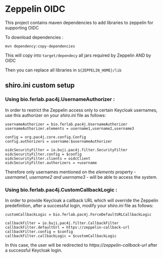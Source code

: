 Zeppelin OIDC
===========

This project contains maven dependencies to add libraries to zeppelin for supporting OIDC

To download dependencies :
```
mvn dependency:copy-dependencies   
```

This will copy into `target/dependecy` all jars required by Zeppelin AND by OIDC

Then you can replace all libraries in `${ZEPPELIN_HOME}/lib`

## shiro.ini custom setup

### Using bio.ferlab.pac4j.UsernameAuthorizer :

In order to restrict the Zeppelin access only to certain Keycloak usernames, use this authorizer on your *shiro.ini* file as follows:

```
usernameAuthorizer = bio.ferlab.pac4j.UsernameAuthorizer
usernameAuthorizer.elements = username1,username2,username3

config = org.pac4j.core.config.Config
config.authorizers = username:$usernameAuthorizer

oidcSecurityFilter = io.buji.pac4j.filter.SecurityFilter
oidcSecurityFilter.config = $config
oidcSecurityFilter.clients = oidcClient
oidcSecurityFilter.authorizers = +username
```

Therefore only usernames mentioned on the *elements* property - *username1, username2 and username3* - will be able to access the system.

### Using bio.ferlab.pac4j.CustomCallbackLogic :

In order to provide Keycloak a callback URL which will override the Zeppelin predefinition, after a successful login, modify your *shiro.ini* file as follows:

```
customCallbackLogic = bio.ferlab.pac4j.ForceDefaultURLCallbackLogic

callbackFilter = io.buji.pac4j.filter.CallbackFilter
callbackFilter.defaultUrl = https://zeppelin-callback-url
callbackFilter.config = $config
callbackFilter.callbackLogic = $customCallbackLogic
```

In this case, the user will be redirected to *https://zeppelin-callback-url* after a successful Keycloak login.
